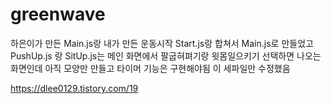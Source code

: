 # greenwave

하은이가 만든 Main.js랑 내가 만든 운동시작 Start.js랑 합쳐서 Main.js로 만들었고 
PushUp.js 랑 SitUp.js는 메인 화면에서 팔굽혀펴기랑 윗몸일으키기 선택하면 나오는 화면인데
아직 모양만 만들고 타이머 기능은 구현해야됨 
이 세파일만 수정했음

https://dlee0129.tistory.com/19
